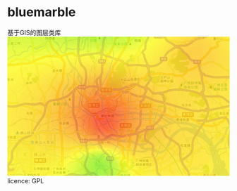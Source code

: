 # bluemarble
基于GIS的图层类库
![渲染图](https://github.com/leogle/bluemarble/blob/master/src/images/20171207105022.png?raw=true)
licence:
GPL
